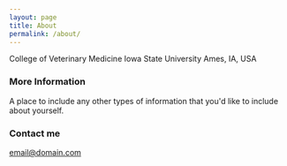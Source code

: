```yaml
---
layout: page
title: About
permalink: /about/
---
```


College of Veterinary Medicine
Iowa State University
Ames, IA, USA

### More Information

A place to include any other types of information that you'd like to include about yourself.

### Contact me

[email@domain.com](mailto:email@domain.com)
